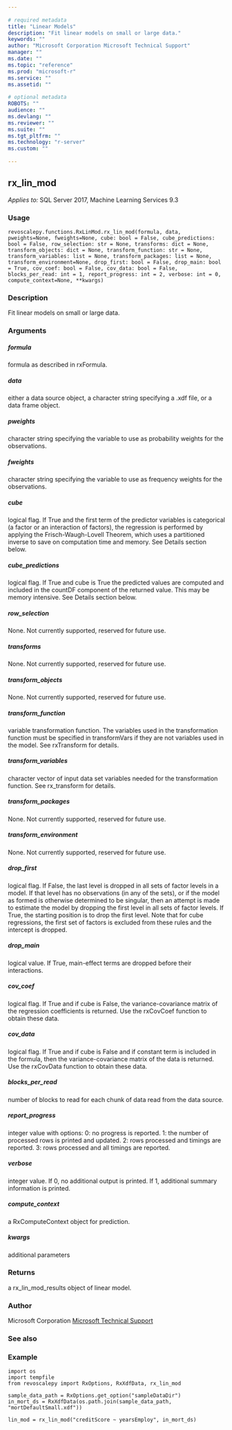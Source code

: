 ```yaml
--- 
 
# required metadata 
title: "Linear Models" 
description: "Fit linear models on small or large data." 
keywords: "" 
author: "Microsoft Corporation Microsoft Technical Support" 
manager: "" 
ms.date: "" 
ms.topic: "reference" 
ms.prod: "microsoft-r" 
ms.service: "" 
ms.assetid: "" 
 
# optional metadata 
ROBOTS: "" 
audience: "" 
ms.devlang: "" 
ms.reviewer: "" 
ms.suite: "" 
ms.tgt_pltfrm: "" 
ms.technology: "r-server" 
ms.custom: "" 
 
---
```


## rx_lin_mod


*Applies to:* SQL Server 2017, Machine Learning Services 9.3


### Usage



```
revoscalepy.functions.RxLinMod.rx_lin_mod(formula, data, pweights=None, fweights=None, cube: bool = False, cube_predictions: bool = False, row_selection: str = None, transforms: dict = None, transform_objects: dict = None, transform_function: str = None, transform_variables: list = None, transform_packages: list = None, transform_environment=None, drop_first: bool = False, drop_main: bool = True, cov_coef: bool = False, cov_data: bool = False, blocks_per_read: int = 1, report_progress: int = 2, verbose: int = 0, compute_context=None, **kwargs)
```




### Description

Fit linear models on small or large data.


### Arguments


##### formula

formula as described in rxFormula.


##### data

either a data source object, a character string specifying a
.xdf file, or a data frame object.


##### pweights

character string specifying the variable to use as probability
weights for the observations.


##### fweights

character string specifying the variable to use as frequency
weights for the observations.


##### cube

logical flag. If True and the first term of the predictor variables
is categorical (a factor or an interaction of factors), the regression is
performed by applying the Frisch-Waugh-Lovell Theorem, which uses a partitioned
inverse to save on computation time and memory. See Details section below.


##### cube_predictions

logical flag. If True and cube is True the predicted
values are computed and included in the countDF component of the returned
value. This may be memory intensive. See Details section below.


##### row_selection

None. Not currently supported, reserved for future use.


##### transforms

None. Not currently supported, reserved for future use.


##### transform_objects

None. Not currently supported, reserved for future use.


##### transform_function

variable transformation function. The variables used
in the transformation function must be specified in transformVars if they
are not variables used in the model. See rxTransform for details.


##### transform_variables

character vector of input data set variables needed
for the transformation function. See rx_transform for details.


##### transform_packages

None. Not currently supported, reserved for future use.


##### transform_environment

None. Not currently supported, reserved for future use.


##### drop_first

logical flag. If False, the last level is dropped in all sets
of factor levels in a model. If that level has no observations (in any of the
sets), or if the model as formed is otherwise determined to be singular, then
an attempt is made to estimate the model by dropping the first level in all sets
of factor levels. If True, the starting position is to drop the first level. Note
that for cube regressions, the first set of factors is excluded from these rules
and the intercept is dropped.


##### drop_main

logical value. If True, main-effect terms are dropped before their
interactions.


##### cov_coef

logical flag. If True and if cube is False, the variance-covariance
matrix of the regression coefficients is returned. Use the rxCovCoef function to
obtain these data.


##### cov_data

logical flag. If True and if cube is False and if constant term is
included in the formula, then the variance-covariance matrix of the data is
returned. Use the rxCovData function to obtain these data.


##### blocks_per_read

number of blocks to read for each chunk of data read from
the data source.


##### report_progress

integer value with options:
0: no progress is reported.
1: the number of processed rows is printed and updated.
2: rows processed and timings are reported.
3: rows processed and all timings are reported.


##### verbose

integer value. If 0, no additional output is printed. If 1,
additional summary information is printed.


##### compute_context

a RxComputeContext object for prediction.


##### kwargs

additional parameters


### Returns

a rx_lin_mod_results object of linear model.


### Author

Microsoft Corporation [Microsoft Technical Support](https://go.microsoft.com/fwlink/?LinkID=698556&clcid=0x409.md)


### See also


### Example



```
import os
import tempfile
from revoscalepy import RxOptions, RxXdfData, rx_lin_mod

sample_data_path = RxOptions.get_option("sampleDataDir")
in_mort_ds = RxXdfData(os.path.join(sample_data_path, "mortDefaultSmall.xdf"))

lin_mod = rx_lin_mod("creditScore ~ yearsEmploy", in_mort_ds)
```

